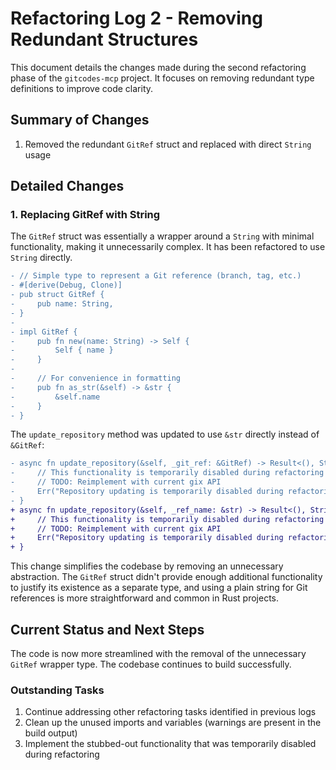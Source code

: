 # Refactoring Log 2 - Removing Redundant Structures

This document details the changes made during the second refactoring phase of the `gitcodes-mcp` project. It focuses on removing redundant type definitions to improve code clarity.

## Summary of Changes

1. Removed the redundant `GitRef` struct and replaced with direct `String` usage

## Detailed Changes

### 1. Replacing GitRef with String

The `GitRef` struct was essentially a wrapper around a `String` with minimal functionality, making it unnecessarily complex. It has been refactored to use `String` directly.

```diff
- // Simple type to represent a Git reference (branch, tag, etc.)
- #[derive(Debug, Clone)]
- pub struct GitRef {
-     pub name: String,
- }
- 
- impl GitRef {
-     pub fn new(name: String) -> Self {
-         Self { name }
-     }
-     
-     // For convenience in formatting
-     pub fn as_str(&self) -> &str {
-         &self.name
-     }
- }
```

The `update_repository` method was updated to use `&str` directly instead of `&GitRef`:

```diff
- async fn update_repository(&self, _git_ref: &GitRef) -> Result<(), String> {
-     // This functionality is temporarily disabled during refactoring
-     // TODO: Reimplement with current gix API
-     Err("Repository updating is temporarily disabled during refactoring.".to_string())
- }
+ async fn update_repository(&self, _ref_name: &str) -> Result<(), String> {
+     // This functionality is temporarily disabled during refactoring
+     // TODO: Reimplement with current gix API
+     Err("Repository updating is temporarily disabled during refactoring.".to_string())
+ }
```

This change simplifies the codebase by removing an unnecessary abstraction. The `GitRef` struct didn't provide enough additional functionality to justify its existence as a separate type, and using a plain string for Git references is more straightforward and common in Rust projects.

## Current Status and Next Steps

The code is now more streamlined with the removal of the unnecessary `GitRef` wrapper type. The codebase continues to build successfully.

### Outstanding Tasks

1. Continue addressing other refactoring tasks identified in previous logs
2. Clean up the unused imports and variables (warnings are present in the build output)
3. Implement the stubbed-out functionality that was temporarily disabled during refactoring